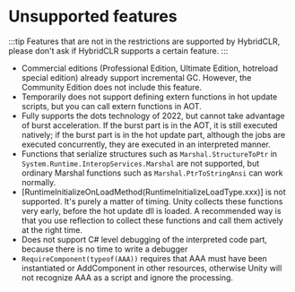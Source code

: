 # Unsupported features

:::tip
Features that are not in the restrictions are supported by HybridCLR, please don't ask if HybridCLR supports a certain feature.
:::

- Commercial editions (Professional Edition, Ultimate Edition, hotreload special edition) already support incremental GC. However, the Community Edition does not include this feature.
- Temporarily does not support defining extern functions in hot update scripts, but you can call extern functions in AOT.
- Fully supports the dots technology of 2022, but cannot take advantage of burst acceleration. If the burst part is in the AOT, it is still executed natively; if the burst part is in the hot update part, although the jobs are executed concurrently, they are executed in an interpreted manner.
- Functions that serialize structures such as `Marshal.StructureToPtr` in `System.Runtime.InteropServices.Marshal` are not supported, but ordinary Marshal functions such as `Marshal.PtrToStringAnsi` can work normally.
- [RuntimeInitializeOnLoadMethod(RuntimeInitializeLoadType.xxx)] is not supported. It's purely a matter of timing. Unity collects these functions very early, before the hot update dll is loaded. A recommended way is that you use reflection to collect these functions and call them actively at the right time.
- Does not support C# level debugging of the interpreted code part, because there is no time to write a debugger
- `RequireComponent(typeof(AAA))` requires that AAA must have been instantiated or AddComponent in other resources, otherwise Unity will not recognize AAA as a script and ignore the processing.
